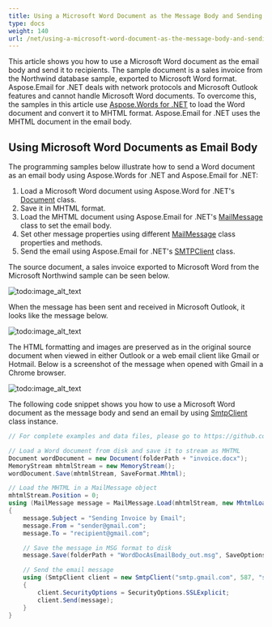 ```yaml
---
title: Using a Microsoft Word Document as the Message Body and Sending Email
type: docs
weight: 140
url: /net/using-a-microsoft-word-document-as-the-message-body-and-sending-email/
---
```



This article shows you how to use a Microsoft Word document as the email body and send it to recipients. The sample document is a sales invoice from the Northwind database sample, exported to Microsoft Word format. Aspose.Email for .NET deals with network protocols and Microsoft Outlook features and cannot handle Microsoft Word documents. To overcome this, the samples in this article use [Aspose.Words for .NET](https://products.aspose.com/words/net/) to load the Word document and convert it to MHTML format. Aspose.Email for .NET uses the MHTML document in the email body.
## **Using Microsoft Word Documents as Email Body**
The programming samples below illustrate how to send a Word document as an email body using Aspose.Words for .NET and Aspose.Email for .NET:

1. Load a Microsoft Word document using Aspose.Word for .NET's [Document](https://reference.aspose.com/words/net/aspose.words/document) class.
1. Save it in MHTML format.
1. Load the MHTML document using Aspose.Email for .NET's [MailMessage](https://reference.aspose.com/email/net/aspose.email/mailmessage) class to set the email body.
1. Set other message properties using different [MailMessage](https://reference.aspose.com/email/net/aspose.email/mailmessage) class properties and methods.
1. Send the email using Aspose.Email for .NET's [SMTPClient](https://reference.aspose.com/email/net/aspose.email.clients.smtp/smtpclient) class.

The source document, a sales invoice exported to Microsoft Word from the Microsoft Northwind sample can be seen below. 

![todo:image_alt_text](using-a-microsoft-word-document-as-the-message-body-and-sending-email_1.png)

When the message has been sent and received in Microsoft Outlook, it looks like the message below. 

![todo:image_alt_text](using-a-microsoft-word-document-as-the-message-body-and-sending-email_2.png)

The HTML formatting and images are preserved as in the original source document when viewed in either Outlook or a web email client like Gmail or Hotmail. Below is a screenshot of the message when opened with Gmail in a Chrome browser. 

![todo:image_alt_text](using-a-microsoft-word-document-as-the-message-body-and-sending-email_3.png)

The following code snippet shows you how to use a Microsoft Word document as the message body and send an email by using [SmtpClient](https://reference.aspose.com/email/net/aspose.email.clients.smtp/smtpclient) class instance.

```csharp
// For complete examples and data files, please go to https://github.com/aspose-email/Aspose.Email-for-.NET

// Load a Word document from disk and save it to stream as MHTML
Document wordDocument = new Document(folderPath + "invoice.docx");
MemoryStream mhtmlStream = new MemoryStream();
wordDocument.Save(mhtmlStream, SaveFormat.Mhtml);

// Load the MHTML in a MailMessage object
mhtmlStream.Position = 0;
using (MailMessage message = MailMessage.Load(mhtmlStream, new MhtmlLoadOptions()))
{
    message.Subject = "Sending Invoice by Email";
    message.From = "sender@gmail.com";
    message.To = "recipient@gmail.com";

    // Save the message in MSG format to disk
    message.Save(folderPath + "WordDocAsEmailBody_out.msg", SaveOptions.DefaultMsgUnicode);

    // Send the email message
    using (SmtpClient client = new SmtpClient("smtp.gmail.com", 587, "sender@gmail.com", "password"))
    {
        client.SecurityOptions = SecurityOptions.SSLExplicit;
        client.Send(message);
    }
}
```
